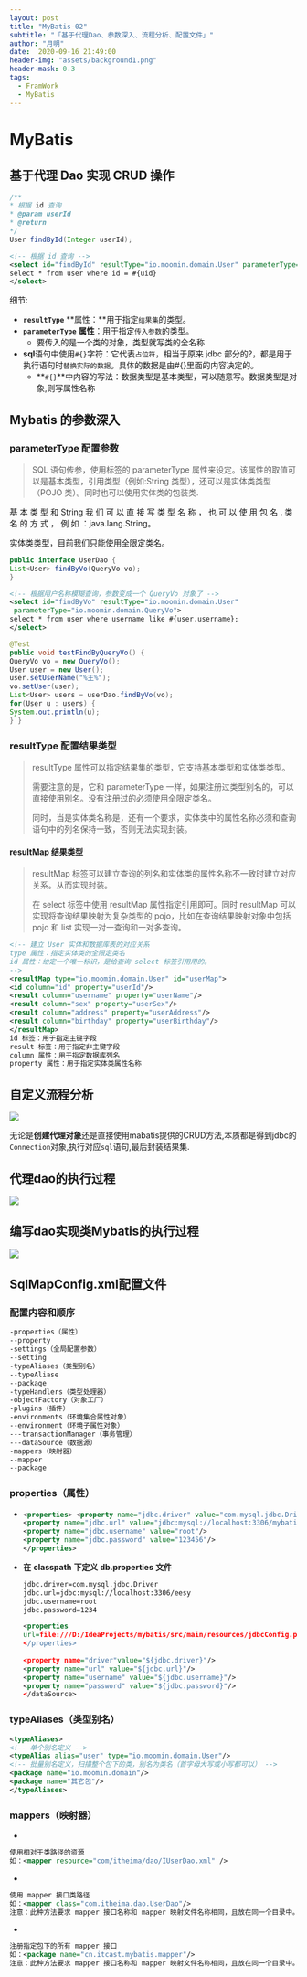 ```yaml
---
layout: post
title: "MyBatis-02"
subtitle: "「基于代理Dao、参数深入、流程分析、配置文件」"
author: "月明"
date:  2020-09-16 21:49:00
header-img: "assets/background1.png"
header-mask: 0.3
tags:
  - FramWork
  - MyBatis
---
```


# MyBatis

##  **基于代理** **Dao** **实现** **CRUD** **操作**

```java
/**
* 根据 id 查询
* @param userId
* @return
*/
User findById(Integer userId);
```

```xml
<!-- 根据 id 查询 --> 
<select id="findById" resultType="io.moomin.domain.User" parameterType="int">
select * from user where id = #{uid}
</select>
```

细节:

* **`resultType`** **属性：**用于指定`结果集`的类型。
* **`parameterType`** **属性**：用于指定`传入参数`的类型。
  * 要传入的是一个类的对象，类型就写类的全名称
* **sql**语句中使用`#{}`字符：它代表`占位符`，相当于原来 jdbc 部分的?，都是用于执行语句时`替换实际的数据`。具体的数据是由#{}里面的内容决定的。
  * **`#{}`**中内容的写法：数据类型是基本类型，可以随意写。数据类型是对象,则写属性名称

## **Mybatis 的参数深入**

### **parameterType** **配置参数**

> SQL 语句传参，使用标签的 parameterType 属性来设定。该属性的取值可以是基本类型，引用类型（例如:String 类型），还可以是实体类类型（POJO 类）。同时也可以使用实体类的包装类.

基 本 类 型 和 String 我 们 可 以 直 接 写 类 型 名 称 ， 也 可 以 使 用 包 名 . 类 名 的 方 式 ， 例 如 ：java.lang.String。

实体类类型，目前我们只能使用全限定类名。

```java
public interface UserDao {
List<User> findByVo(QueryVo vo);
}
```

```xml
<!-- 根据用户名称模糊查询，参数变成一个 QueryVo 对象了 --> 
<select id="findByVo" resultType="io.moomin.domain.User"
 parameterType="io.moomin.domain.QueryVo">
select * from user where username like #{user.username};
</select>
```

```java
@Test
public void testFindByQueryVo() {
QueryVo vo = new QueryVo();
User user = new User();
user.setUserName("%王%");
vo.setUser(user);
List<User> users = userDao.findByVo(vo);
for(User u : users) {
System.out.println(u);
} }
```

### **resultType** **配置结果类型**

> resultType 属性可以指定结果集的类型，它支持基本类型和实体类类型。
>
> 需要注意的是，它和 parameterType 一样，如果注册过类型别名的，可以直接使用别名。没有注册过的必须使用全限定类名。
>
> 同时，当是实体类名称是，还有一个要求，实体类中的属性名称必须和查询语句中的列名保持一致，否则无法实现封装。

#### **resultMap** **结果类型**

> resultMap 标签可以建立查询的列名和实体类的属性名称不一致时建立对应关系。从而实现封装。
>
> 在 select 标签中使用 resultMap 属性指定引用即可。同时 resultMap 可以实现将查询结果映射为复杂类型的 pojo，比如在查询结果映射对象中包括 pojo 和 list 实现一对一查询和一对多查询。

```xml
<!-- 建立 User 实体和数据库表的对应关系
type 属性：指定实体类的全限定类名
id 属性：给定一个唯一标识，是给查询 select 标签引用用的。
--> 
<resultMap type="io.moomin.domain.User" id="userMap"> 
<id column="id" property="userId"/>
<result column="username" property="userName"/>
<result column="sex" property="userSex"/>
<result column="address" property="userAddress"/>
<result column="birthday" property="userBirthday"/>
</resultMap>
id 标签：用于指定主键字段
result 标签：用于指定非主键字段
column 属性：用于指定数据库列名
property 属性：用于指定实体类属性名称
```

## **自定义流程分析**



![](https://pic.downk.cc/item/5fbcf27bb18d627113442442.png)

无论是**创建代理对象**还是直接使用mabatis提供的CRUD方法,本质都是得到jdbc的`Connection`对象,执行对应`sql`语句,最后封装结果集.

## 代理dao的执行过程

![](https://pic.downk.cc/item/5fbcf238b18d62711344166f.png)

## 编写dao实现类Mybatis的执行过程

![](https://pic.downk.cc/item/5fbcf25fb18d627113441ef5.png)

##  SqlMapConfig.xml配置文件

### 配置内容和顺序

```xml
-properties（属性）
--property
-settings（全局配置参数）
--setting
-typeAliases（类型别名）
--typeAliase
--package
-typeHandlers（类型处理器）
-objectFactory（对象工厂）
-plugins（插件）
-environments（环境集合属性对象）
--environment（环境子属性对象）
---transactionManager（事务管理）
---dataSource（数据源）
-mappers（映射器）
--mapper
--package
```

### properties（属性）

* ```xml
  <properties> <property name="jdbc.driver" value="com.mysql.jdbc.Driver"/>
  <property name="jdbc.url" value="jdbc:mysql://localhost:3306/mybatis"/>
  <property name="jdbc.username" value="root"/>
  <property name="jdbc.password" value="123456"/>
  </properties>
  ```

* **在** **classpath** **下定义** **db.properties** **文件**

  ```xml
  jdbc.driver=com.mysql.jdbc.Driver
  jdbc.url=jdbc:mysql://localhost:3306/eesy
  jdbc.username=root
  jdbc.password=1234
  ```

  ```xml
  <properties 
  url=file:///D:/IdeaProjects/mybatis/src/main/resources/jdbcConfig.properties">
  </properties>
                                                                     <dataSource type="POOLED"> 
  <property name="driver"value="${jdbc.driver}"/>
  <property name="url" value="${jdbc.url}"/>
  <property name="username" value="${jdbc.username}"/>
  <property name="password" value="${jdbc.password}"/>
  </dataSource>
  ```

### typeAliases（类型别名）

```xml
<typeAliases>
<!-- 单个别名定义 --> 
<typeAlias alias="user" type="io.moomin.domain.User"/>
<!-- 批量别名定义，扫描整个包下的类，别名为类名（首字母大写或小写都可以） --> 
<package name="io.moomin.domain"/>
<package name="其它包"/>
</typeAliases>
```

### mappers（映射器）

* **<mapper resource=" " />**

```xml
使用相对于类路径的资源
如：<mapper resource="com/itheima/dao/IUserDao.xml" />
```

* **<mapper class=" " />**

```xml
使用 mapper 接口类路径
如：<mapper class="com.itheima.dao.UserDao"/>
注意：此种方法要求 mapper 接口名称和 mapper 映射文件名称相同，且放在同一个目录中。
```

* **<package name=""/>**

```xml
注册指定包下的所有 mapper 接口
如：<package name="cn.itcast.mybatis.mapper"/>
注意：此种方法要求 mapper 接口名称和 mapper 映射文件名称相同，且放在同一个目录中。
```